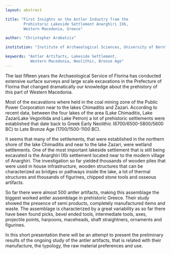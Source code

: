 ```yaml
---
layout: abstract

title: "First Insights on the Antler Industry from the
        Prehistoric Lakeside Settlement Anarghiri IXb,
        Western Macedonia, Greece"

author: "Christopher Arabatzis"

institution: "Institute of Archaeological Sciences, University of Bern"

keywords: "Antler Artifacts, Lakeside Settlement,
           Western Macedonia, Neolithic, Bronze Age"
---
```


The last fifteen years the Archaeological Service of Florina has
conducted extensive surface surveys and large scale excavations in the
Prefecture of Florina that changed dramatically our knowledge about
the prehistory of this part of Western Macedonia.

Most of the excavations where held in the coal mining zone of the
Public Power Corporation near to the lakes Chimaditis and
Zazari. According to recent data, between the four lakes of the area
(Lake Chimaditis, Lake ZazariLake Vegoritida and Lake Petron) a lot of
prehistoric settlements were established that date back to Greek Early
Neolithic (6700/6500-5800/5600 BC) to Late Bronze Age (1700/1500-1100
BC).

It seems that many of the settlements, that were established in the
northern shore of the lake Chimaditis and near to the lake Zazari,
were wetland settlements. One of the most important lakeside
settlement that is still being excavated is the Anarghiri IXb
settlement located near to the modern village of Anarghiri. The
investigation so far yielded thousands of wooden piles that were used
in house infrastructure, wooden structures that can be characterized
as bridges or pathways inside the lake, a lot of thermal structures
and thousands of figurines, chipped stone tools and osseous artifacts.

So far there were almost 500 antler artifacts, making this assemblage
the biggest worked antler assemblage in prehistoric Greece. Their
study showed the presence of semi products, completely manufactured
items and waste. The assemblage is characterized by a great
variability as so far there have been found picks, bevel ended tools,
intermediate tools, axes, projectile points, harpoons, maceheads,
shaft straightners, ornaments and figurines.

In this short presentation there will be an attempt to present the
preliminary results of the ongoing study of the antler artifacts, that
is related with their manufacture, the typology, the raw material
preferences and use.
